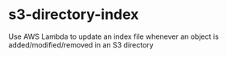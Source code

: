 # s3-directory-index
Use AWS Lambda to update an index file whenever an object is added/modified/removed in an S3 directory
